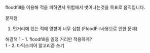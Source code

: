 floodfill를 이용해 적을 피하면서 위험에서 벗어나는것을 목표로 움직입니다.


문제점
1. 먼거리에 있는 적에 영향이 너무 심함 (FloodFill사용으로 인한 문제)


해결책
1 - 1. floodfill을 일정 거리만 적용하게? <br/>
1 - 2. 다익스피어 알고리즘 쓰기 <br/>
